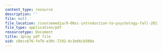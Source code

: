 ```yaml
---
content_type: resource
description: ''
file: null
file_location: /coursemedia/9-00sc-introduction-to-psychology-fall-2011/c8ecc676fe7be39c72926c3e66cb509a_lBU64nfe8nM.pdf
file_type: application/pdf
resourcetype: Document
title: 3play pdf file
uid: c8ecc676-fe7b-e39c-7292-6c3e66cb509a
---
```

